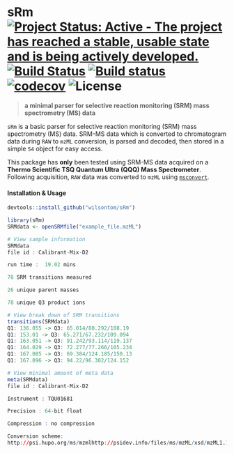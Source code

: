 # sRm [![Project Status: Active - The project has reached a stable, usable state and is being actively developed.](http://www.repostatus.org/badges/latest/active.svg)](http://www.repostatus.org/#active) [![Build Status](https://travis-ci.org/wilsontom/sRm.svg?branch=master)](https://travis-ci.org/wilsontom/sRm) [![Build status](https://ci.appveyor.com/api/projects/status/hd7toi1bcfxchiua/branch/master?svg=true)](https://ci.appveyor.com/project/wilsontom/srm/branch/master) [![codecov](https://codecov.io/gh/wilsontom/sRm/branch/master/graph/badge.svg)](https://codecov.io/gh/wilsontom/sRm) ![License](https://img.shields.io/badge/license-GNU%20GPL%20v3.0-blue.svg "GNU GPL v3.0")


> __a minimal parser for selective reaction monitoring (SRM) mass spectrometry (MS) data__


`sRm` is a basic parser for selective reaction monitoring (SRM) mass spectrometry (MS) data. SRM-MS data which is converted to chromatogram data during `RAW` to `mzML` conversion, is  parsed and decoded, then stored in a simple `S4` object for easy access.

This package has __only__ been tested using SRM-MS data acquired on a __Thermo Scientific TSQ Quantum Ultra (QQQ) Mass Spectrometer__. Following acquisition, `RAW` data was converted to `mzML` using [`msconvert`](http://proteowizard.sourceforge.net/tools.shtml).


#### Installation & Usage

```R
devtools::install_github("wilsontom/sRm")
```

```R
library(sRm)
SRMdata <- openSRMfile("example_file.mzML")

# View sample information
SRMdata
file id : Calibrant-Mix-D2

run time :  19.02 mins

78 SRM transitions measured

26 unique parent masses

78 unique Q3 product ions

# View break down of SRM transitions
transitions(SRMdata)
Q1: 136.055 -> Q3: 65.014/80.292/108.19
Q1: 153.01 -> Q3: 65.271/67.232/109.094
Q1: 163.051 -> Q3: 91.242/93.114/119.137
Q1: 164.029 -> Q3: 72.277/77.266/105.234
Q1: 167.085 -> Q3: 69.384/124.185/150.13
Q1: 167.096 -> Q3: 94.22/96.302/124.152

# View minimal amount of meta data
meta(SRMdata)
file id : Calibrant-Mix-D2

Instrument : TQU01681

Precision : 64-bit float

Compression : no compression

Conversion scheme:
http://psi.hupo.org/ms/mzmlhttp://psidev.info/files/ms/mzML/xsd/mzML1.1.0.xsd
````
